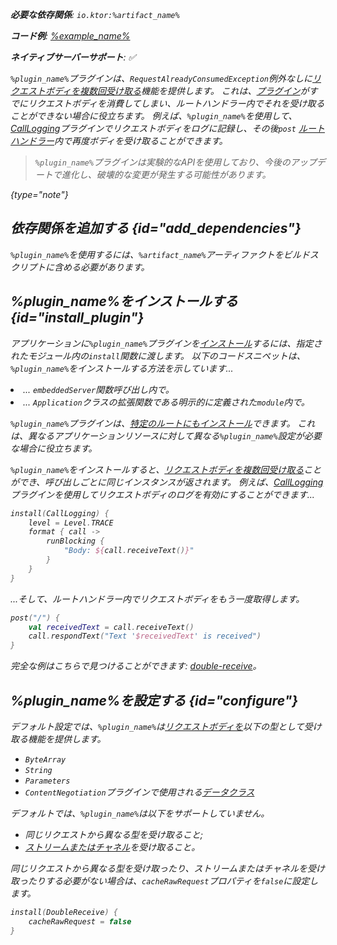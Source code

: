 [//]: # (title: DoubleReceive)

<primary-label ref="server-plugin"/>

<var name="plugin_name" value="DoubleReceive"/>
<var name="package_name" value="io.ktor.server.plugins.doublereceive"/>
<var name="artifact_name" value="ktor-server-double-receive"/>

<tldr>
<p>
<b>必要な依存関係</b>: <code>io.ktor:%artifact_name%</code>
</p>
<var name="example_name" value="double-receive"/>
<p>
    <b>コード例</b>:
    <a href="https://github.com/ktorio/ktor-documentation/tree/%ktor_version%/codeSnippets/snippets/%example_name%">
        %example_name%
    </a>
</p>
<p>
    <b><Links href="/ktor/server-native" summary="KtorはKotlin/Nativeをサポートしており、追加のランタイムや仮想マシンなしでサーバーを実行できます。">ネイティブサーバー</Links>サポート</b>: ✅
</p>
</tldr>

`%plugin_name%`プラグインは、`RequestAlreadyConsumedException`例外なしに[リクエストボディを複数回受け取る](server-requests.md#body_contents)機能を提供します。
これは、[プラグイン](server-plugins.md)がすでにリクエストボディを消費してしまい、ルートハンドラー内でそれを受け取ることができない場合に役立ちます。
例えば、`%plugin_name%`を使用して、[CallLogging](server-call-logging.md)プラグインでリクエストボディをログに記録し、その後`post` [ルートハンドラー](server-routing.md#define_route)内で再度ボディを受け取ることができます。

> `%plugin_name%`プラグインは実験的なAPIを使用しており、今後のアップデートで進化し、破壊的な変更が発生する可能性があります。
>
{type="note"}

## 依存関係を追加する {id="add_dependencies"}

<p>
    <code>%plugin_name%</code>を使用するには、<code>%artifact_name%</code>アーティファクトをビルドスクリプトに含める必要があります。
</p>
<Tabs group="languages">
    <TabItem title="Gradle (Kotlin)" group-key="kotlin">
        <code-block lang="Kotlin" code="            implementation(&quot;io.ktor:%artifact_name%:$ktor_version&quot;)"/>
    </TabItem>
    <TabItem title="Gradle (Groovy)" group-key="groovy">
        <code-block lang="Groovy" code="            implementation &quot;io.ktor:%artifact_name%:$ktor_version&quot;"/>
    </TabItem>
    <TabItem title="Maven" group-key="maven">
        <code-block lang="XML" code="            &lt;dependency&gt;&#10;                &lt;groupId&gt;io.ktor&lt;/groupId&gt;&#10;                &lt;artifactId&gt;%artifact_name%-jvm&lt;/artifactId&gt;&#10;                &lt;version&gt;${ktor_version}&lt;/version&gt;&#10;            &lt;/dependency&gt;"/>
    </TabItem>
</Tabs>

## %plugin_name%をインストールする {id="install_plugin"}

<p>
    アプリケーションに<code>%plugin_name%</code>プラグインを<a href="#install">インストール</a>するには、指定された<Links href="/ktor/server-modules" summary="モジュールを使用すると、ルートをグループ化してアプリケーションを構造化できます。">モジュール</Links>内の<code>install</code>関数に渡します。
    以下のコードスニペットは、<code>%plugin_name%</code>をインストールする方法を示しています...
</p>
<list>
    <li>
        ... <code>embeddedServer</code>関数呼び出し内で。
    </li>
    <li>
        ... <code>Application</code>クラスの拡張関数である明示的に定義された<code>module</code>内で。
    </li>
</list>
<Tabs>
    <TabItem title="embeddedServer">
        <code-block lang="kotlin" code="            import io.ktor.server.engine.*&#10;            import io.ktor.server.netty.*&#10;            import io.ktor.server.application.*&#10;            import %package_name%.*&#10;&#10;            fun main() {&#10                embeddedServer(Netty, port = 8080) {&#10                    install(%plugin_name%)&#10                    // ...&#10                }.start(wait = true)&#10            }"/>
    </TabItem>
    <TabItem title="module">
        <code-block lang="kotlin" code="            import io.ktor.server.application.*&#10;            import %package_name%.*&#10;            // ...&#10;            fun Application.module() {&#10                install(%plugin_name%)&#10                // ...&#10            }"/>
    </TabItem>
</Tabs>
<p>
    <code>%plugin_name%</code>プラグインは、<a href="#install-route">特定のルートにもインストール</a>できます。
    これは、異なるアプリケーションリソースに対して異なる<code>%plugin_name%</code>設定が必要な場合に役立ちます。
</p>

`%plugin_name%`をインストールすると、[リクエストボディを複数回受け取る](server-requests.md#body_contents)ことができ、呼び出しごとに同じインスタンスが返されます。
例えば、[CallLogging](server-call-logging.md)プラグインを使用してリクエストボディのログを有効にすることができます...

```kotlin
install(CallLogging) {
    level = Level.TRACE
    format { call ->
        runBlocking {
            "Body: ${call.receiveText()}"
        }
    }
}
```

...そして、ルートハンドラー内でリクエストボディをもう一度取得します。

```kotlin
post("/") {
    val receivedText = call.receiveText()
    call.respondText("Text '$receivedText' is received")
}
```

完全な例はこちらで見つけることができます: [double-receive](https://github.com/ktorio/ktor-documentation/tree/%ktor_version%/codeSnippets/snippets/double-receive)。

## %plugin_name%を設定する {id="configure"}
デフォルト設定では、`%plugin_name%`は[リクエストボディを](server-requests.md#body_contents)以下の型として受け取る機能を提供します。

- `ByteArray`
- `String`
- `Parameters`
- `ContentNegotiation`プラグインで使用される[データクラス](server-serialization.md#create_data_class)

デフォルトでは、`%plugin_name%`は以下をサポートしていません。

- 同じリクエストから異なる型を受け取ること;
- [ストリームまたはチャネル](server-requests.md#raw)を受け取ること。

同じリクエストから異なる型を受け取ったり、ストリームまたはチャネルを受け取ったりする必要がない場合は、`cacheRawRequest`プロパティを`false`に設定します。

```kotlin
install(DoubleReceive) {
    cacheRawRequest = false
}